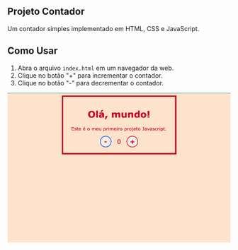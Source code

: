 ## Projeto Contador
Um contador simples implementado em HTML, CSS e JavaScript.

## Como Usar

1. Abra o arquivo `index.html` em um navegador da web.
2. Clique no botão "+" para incrementar o contador.
3. Clique no botão "-" para decrementar o contador.

![contador](https://github.com/maribahls/bootcamp_dio_frontend/raw/main/contador/contador.jpg)
